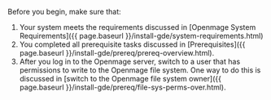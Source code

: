 Before you begin, make sure that:

1.  Your system meets the requirements discussed in [Openmage System Requirements]({{ page.baseurl }}/install-gde/system-requirements.html)
1.  You completed all prerequisite tasks discussed in [Prerequisites]({{ page.baseurl }}/install-gde/prereq/prereq-overview.html).
1.  After you log in to the Openmage server, switch to a user that has permissions to write to the Openmage file system. One way to do this is discussed in [switch to the Openmage file system owner]({{ page.baseurl }}/install-gde/prereq/file-sys-perms-over.html).
